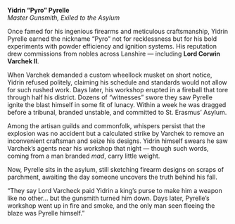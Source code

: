 **Yidrin “Pyro” Pyrelle**  
_Master Gunsmith, Exiled to the Asylum_

Once famed for his ingenious firearms and meticulous craftsmanship, Yidrin Pyrelle earned the nickname “Pyro” not for recklessness but for his bold experiments with powder efficiency and ignition systems. His reputation drew commissions from nobles across Lanshire — including **Lord Corwin Varchek II**.

When Varchek demanded a custom wheellock musket on short notice, Yidrin refused politely, claiming his schedule and standards would not allow for such rushed work. Days later, his workshop erupted in a fireball that tore through half his district. Dozens of “witnesses” swore they saw Pyrelle ignite the blast himself in some fit of lunacy. Within a week he was dragged before a tribunal, branded unstable, and committed to St. Erasmus’ Asylum.

Among the artisan guilds and commonfolk, whispers persist that the explosion was no accident but a calculated strike by Varchek to remove an inconvenient craftsman and seize his designs. Yidrin himself swears he saw Varchek’s agents near his workshop that night — though such words, coming from a man branded _mad_, carry little weight.

Now, Pyrelle sits in the asylum, still sketching firearm designs on scraps of parchment, awaiting the day someone uncovers the truth behind his fall.

“They say Lord Varcheck paid Yidrin a king’s purse to make him a weapon like no other… but the gunsmith turned him down. Days later, Pyrelle’s workshop went up in fire and smoke, and the only man seen fleeing the blaze was Pyrelle himself.”